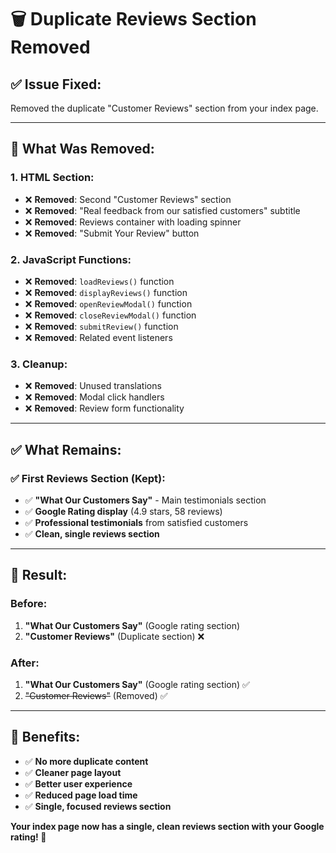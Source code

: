 # 🗑️ Duplicate Reviews Section Removed

## ✅ **Issue Fixed:**
Removed the duplicate "Customer Reviews" section from your index page.

---

## 🔧 **What Was Removed:**

### **1. HTML Section:**
- ❌ **Removed**: Second "Customer Reviews" section
- ❌ **Removed**: "Real feedback from our satisfied customers" subtitle
- ❌ **Removed**: Reviews container with loading spinner
- ❌ **Removed**: "Submit Your Review" button

### **2. JavaScript Functions:**
- ❌ **Removed**: `loadReviews()` function
- ❌ **Removed**: `displayReviews()` function  
- ❌ **Removed**: `openReviewModal()` function
- ❌ **Removed**: `closeReviewModal()` function
- ❌ **Removed**: `submitReview()` function
- ❌ **Removed**: Related event listeners

### **3. Cleanup:**
- ❌ **Removed**: Unused translations
- ❌ **Removed**: Modal click handlers
- ❌ **Removed**: Review form functionality

---

## ✅ **What Remains:**

### **✅ First Reviews Section (Kept):**
- ✅ **"What Our Customers Say"** - Main testimonials section
- ✅ **Google Rating display** (4.9 stars, 58 reviews)
- ✅ **Professional testimonials** from satisfied customers
- ✅ **Clean, single reviews section**

---

## 🎯 **Result:**

### **Before:**
1. **"What Our Customers Say"** (Google rating section)
2. **"Customer Reviews"** (Duplicate section) ❌

### **After:**
1. **"What Our Customers Say"** (Google rating section) ✅
2. ~~"Customer Reviews"~~ (Removed) ✅

---

## 🚀 **Benefits:**

- ✅ **No more duplicate content**
- ✅ **Cleaner page layout**
- ✅ **Better user experience**
- ✅ **Reduced page load time**
- ✅ **Single, focused reviews section**

**Your index page now has a single, clean reviews section with your Google rating! 🎉**
